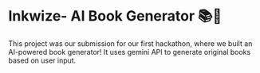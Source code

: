 # Inkwize- AI Book Generator 📚🤖

This project was our submission for our first hackathon, where we built an AI-powered book generator! It uses gemini API to generate original books based on user input.
